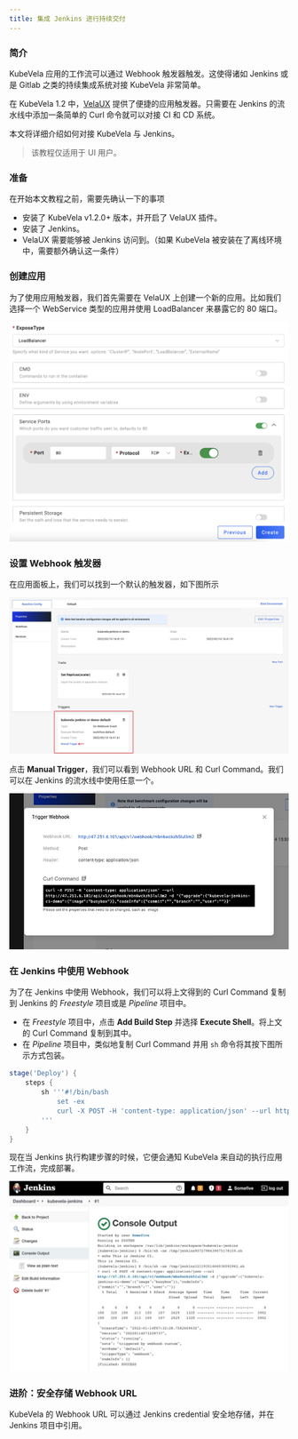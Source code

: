 ```yaml
---
title: 集成 Jenkins 进行持续交付
---
```


### 简介

KubeVela 应用的工作流可以通过 Webhook 触发器触发。这使得诸如 Jenkins 或是 Gitlab 之类的持续集成系统对接 KubeVela 非常简单。

在 KubeVela 1.2 中，[VelaUX](../install.mdx#2-install-velaux) 提供了便捷的应用触发器。只需要在 Jenkins 的流水线中添加一条简单的 Curl 命令就可以对接 CI 和 CD 系统。

本文将详细介绍如何对接 KubeVela 与 Jenkins。

> 该教程仅适用于 UI 用户。

### 准备

在开始本文教程之前，需要先确认一下的事项
- 安装了 KubeVela v1.2.0+ 版本，并开启了 VelaUX 插件。
- 安装了 Jenkins。
- VelaUX 需要能够被 Jenkins 访问到。（如果 KubeVela 被安装在了离线环境中，需要额外确认这一条件）

### 创建应用

为了使用应用触发器，我们首先需要在 VelaUX 上创建一个新的应用。比如我们选择一个 WebService 类型的应用并使用 LoadBalancer 来暴露它的 80 端口。

![alt](../resources/acr-trigger-newapp.png)

### 设置 Webhook 触发器

在应用面板上，我们可以找到一个默认的触发器，如下图所示

![alt](../resources/app-trigger.jpg)

点击 **Manual Trigger**，我们可以看到 Webhook URL 和 Curl Command。我们可以在 Jenkins 的流水线中使用任意一个。

![alt](../resources/app-trigger-webhook.jpg)

### 在 Jenkins 中使用 Webhook

为了在 Jenkins 中使用 Webhook，我们可以将上文得到的 Curl Command 复制到 Jenkins 的 *Freestyle* 项目或是 *Pipeline* 项目中。
- 在 *Freestyle* 项目中，点击 **Add Build Step** 并选择 **Execute Shell**。将上文的 Curl Command 复制到其中。
- 在 *Pipeline* 项目中，类似地复制 Curl Command 并用 `sh` 命令将其按下图所示方式包装。
```groovy
stage('Deploy') {
    steps {
        sh '''#!/bin/bash
            set -ex
            curl -X POST -H 'content-type: application/json' --url http://47.251.6.101/api/v1/webhook/mbn6wckzh5lul3m2 -d '{"upgrade":{"kubevela-jenkins-ci-demo":{"image":"busybox"}},"codeInfo":{"commit":"","branch":"","user":""}}'
        '''
    }
}
```
现在当 Jenkins 执行构建步骤的时候，它便会通知 KubeVela 来自动的执行应用工作流，完成部署。

![alt](../resources/jenkins-run.jpg)

### 进阶：安全存储 Webhook URL

KubeVela 的 Webhook URL 可以通过 Jenkins credential 安全地存储，并在 Jenkins 项目中引用。